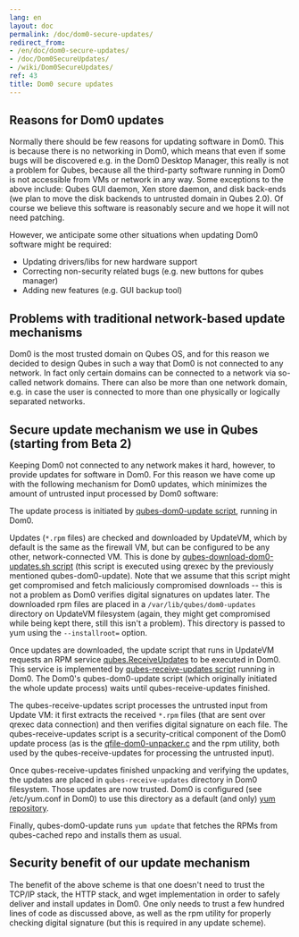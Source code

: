 ```yaml
---
lang: en
layout: doc
permalink: /doc/dom0-secure-updates/
redirect_from:
- /en/doc/dom0-secure-updates/
- /doc/Dom0SecureUpdates/
- /wiki/Dom0SecureUpdates/
ref: 43
title: Dom0 secure updates
---
```


Reasons for Dom0 updates
------------------------

Normally there should be few reasons for updating software in Dom0. This is because there is no networking in Dom0, which means that even if some bugs will be discovered e.g. in the Dom0 Desktop Manager, this really is not a problem for Qubes, because all the third-party software running in Dom0 is not accessible from VMs or network in any way. Some exceptions to the above include: Qubes GUI daemon, Xen store daemon, and disk back-ends (we plan to move the disk backends to untrusted domain in Qubes 2.0). Of course we believe this software is reasonably secure and we hope it will not need patching.

However, we anticipate some other situations when updating Dom0 software might be required:

- Updating drivers/libs for new hardware support
- Correcting non-security related bugs (e.g. new buttons for qubes manager)
- Adding new features (e.g. GUI backup tool)

Problems with traditional network-based update mechanisms
---------------------------------------------------------

Dom0 is the most trusted domain on Qubes OS, and for this reason we decided to design Qubes in such a way that Dom0 is not connected to any network. In fact only certain domains can be connected to a network via so-called network domains. There can also be more than one network domain, e.g. in case the user is connected to more than one physically or logically separated networks.

Secure update mechanism we use in Qubes (starting from Beta 2)
-------------------------------------------------------------

Keeping Dom0 not connected to any network makes it hard, however, to provide updates for software in Dom0. For this reason we have come up with the following mechanism for Dom0 updates, which minimizes the amount of untrusted input processed by Dom0 software:

The update process is initiated by [qubes-dom0-update script](https://github.com/QubesOS/qubes-core-admin-linux/blob/release2/dom0-updates/qubes-dom0-update), running in Dom0.

Updates (`*.rpm` files) are checked and downloaded by UpdateVM, which by default is the same as the firewall VM, but can be configured to be any other, network-connected VM. This is done by [qubes-download-dom0-updates.sh script](https://github.com/QubesOS/qubes-core-agent-linux/blob/release2/misc/qubes-download-dom0-updates.sh) (this script is executed using qrexec by the previously mentioned qubes-dom0-update). Note that we assume that this script might get compromised and fetch maliciously compromised downloads -- this is not a problem as Dom0 verifies digital signatures on updates later. The downloaded rpm files are placed in a `/var/lib/qubes/dom0-updates` directory on UpdateVM filesystem (again, they might get compromised while being kept there, still this isn't a problem). This directory is passed to yum using the `--installroot=` option.

Once updates are downloaded, the update script that runs in UpdateVM requests an RPM service [qubes.ReceiveUpdates](https://github.com/QubesOS/qubes-core-admin-linux/blob/release2/dom0-updates/qubes.ReceiveUpdates) to be executed in Dom0. This service is implemented by [qubes-receive-updates script](https://github.com/QubesOS/qubes-core-admin-linux/blob/release2/dom0-updates/qubes-receive-updates) running in Dom0. The Dom0's qubes-dom0-update script (which originally initiated the whole update process) waits until qubes-receive-updates finished.

The qubes-receive-updates script processes the untrusted input from Update VM: it first extracts the received `*.rpm` files (that are sent over qrexec data connection) and then verifies digital signature on each file. The qubes-receive-updates script is a security-critical component of the Dom0 update process (as is the [qfile-dom0-unpacker.c](https://github.com/QubesOS/qubes-core-admin-linux/blob/release2/dom0-updates/qfile-dom0-unpacker.c) and the rpm utility, both used by the qubes-receive-updates for processing the untrusted input).

Once qubes-receive-updates finished unpacking and verifying the updates, the updates are placed in ``qubes-receive-updates`` directory in Dom0 filesystem. Those updates are now trusted. Dom0 is configured (see /etc/yum.conf in Dom0) to use this directory as a default (and only) [yum repository](https://github.com/QubesOS/qubes-core-admin-linux/blob/release2/dom0-updates/qubes-cached.repo).

Finally, qubes-dom0-update runs ``yum update`` that fetches the RPMs from qubes-cached repo and installs them as usual.

Security benefit of our update mechanism
----------------------------------------

The benefit of the above scheme is that one doesn't need to trust the TCP/IP stack, the HTTP stack, and wget implementation in order to safely deliver and install updates in Dom0. One only needs to trust a few hundred lines of code as discussed above, as well as the rpm utility for properly checking digital signature (but this is required in any update scheme).
